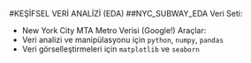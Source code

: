 #KEŞİFSEL VERİ ANALİZİ (EDA)
##NYC_SUBWAY_EDA
Veri Seti:
* New York City MTA Metro Verisi (Google!)
Araçlar:
* Veri analizi ve manipülasyonu için `python`, `numpy`, `pandas`
* Veri görselleştirmeleri için `matplotlib` ve `seaborn`
